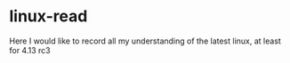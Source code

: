 # linux-read
Here I would like to record all my understanding of the latest linux, at least for 4.13 rc3
